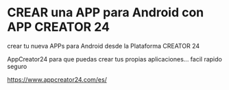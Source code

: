 # CREAR una APP para Android con APP CREATOR 24 

crear tu nueva APPs para Android desde la Plataforma CREATOR 24

AppCreator24 para que puedas crear tus propias aplicaciones... facil rapido seguro

https://www.appcreator24.com/es/
